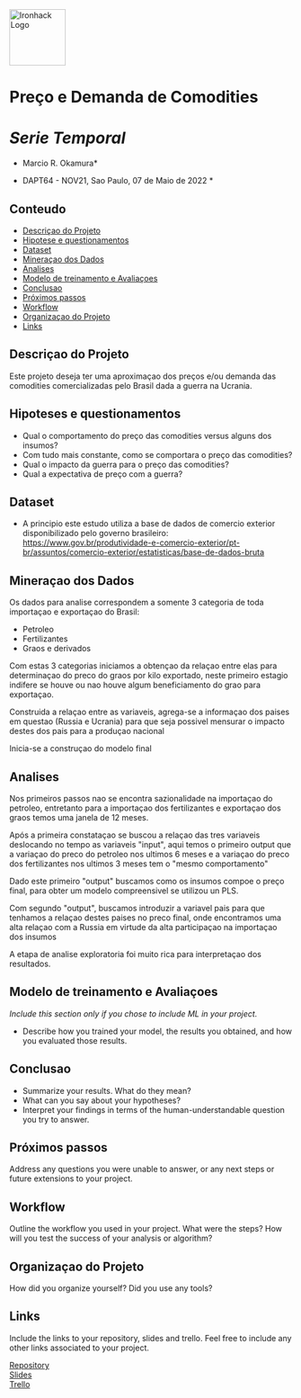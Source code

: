 <img src="https://bit.ly/2VnXWr2" alt="Ironhack Logo" width="100"/>

# Preço e Demanda de Comodities 
# <i>Serie Temporal</i>

* Marcio R. Okamura*

* DAPT64 - NOV21, Sao Paulo, 07 de Maio de 2022 *

## Conteudo
- [Descriçao do Projeto](#project-description)
- [Hipotese e questionamentos](#hypotheses-/-questions)
- [Dataset](#dataset)
- [Mineraçao dos Dados](#cleaning)
- [Analises](#analysis)
- [Modelo de treinamento e Avaliaçoes](#model-training-and-evaluation)
- [Conclusao](#conclusion)
- [Próximos passos](#future-work)
- [Workflow](#workflow)
- [Organizaçao do Projeto](#organization)
- [Links](#links)

<a name="project-description"></a>

## Descriçao do Projeto
Este projeto deseja ter uma aproximaçao dos preços e/ou demanda das comodities comercializadas pelo Brasil dada a guerra na Ucrania.

<a name="hypotheses-/-questions"></a>

## Hipoteses e questionamentos
* Qual o comportamento do preço das comodities versus alguns dos insumos? 
* Com tudo mais constante, como se comportara o preço das comodities? 
* Qual o impacto da guerra para o preço das comodities?
* Qual a expectativa de preço com a guerra?  

<a name="dataset"></a>

## Dataset
* A principio este estudo utiliza a base de dados de comercio exterior disponibilizado pelo governo brasileiro:
https://www.gov.br/produtividade-e-comercio-exterior/pt-br/assuntos/comercio-exterior/estatisticas/base-de-dados-bruta 

<a name="cleaning"></a>

## Mineraçao dos Dados
Os dados para analise correspondem a somente 3 categoria de toda importaçao e exportaçao do Brasil:
* Petroleo
* Fertilizantes
* Graos e derivados

Com estas 3 categorias iniciamos a obtençao da relaçao entre elas para determinaçao do preco do graos por kilo exportado, neste primeiro estagio indifere se houve ou nao houve algum beneficiamento do grao para exportaçao.

Construida a relaçao entre as variaveis, agrega-se a informaçao dos paises em questao (Russia e Ucrania) para que seja possivel mensurar o impacto destes dos pais para a produçao nacional

Inicia-se a construçao do modelo final

<a name="analysis"></a>

## Analises
Nos primeiros passos nao se encontra sazionalidade na importaçao do petroleo, entretanto para a importaçao dos fertilizantes e exportaçao dos graos temos uma janela de 12 meses.

Após a primeira constataçao se buscou a relaçao das tres variaveis deslocando no tempo as variaveis "input", aqui temos o primeiro output que a variaçao do preco do petroleo nos ultimos 6 meses e a variaçao do preco dos fertilizantes nos ultimos 3 meses tem o "mesmo comportamento"

Dado este primeiro "output" buscamos como os insumos compoe o preço final, para obter um modelo compreensivel se utilizou un PLS.

Com segundo "output", buscamos introduzir a variavel pais para que tenhamos a relaçao destes paises no preco final, onde encontramos uma alta relaçao com a Russia em virtude da alta participaçao na importaçao dos insumos 

A etapa de analise exploratoria foi muito rica para interpretaçao dos resultados.

<a name="model-training-and-evaluation"></a>

## Modelo de treinamento e Avaliaçoes
*Include this section only if you chose to include ML in your project.*
* Describe how you trained your model, the results you obtained, and how you evaluated those results.

<a name="conclusion"></a>

## Conclusao
* Summarize your results. What do they mean?
* What can you say about your hypotheses?
* Interpret your findings in terms of the human-understandable question you try to answer.

<a name="future-work"></a>

## Próximos passos
Address any questions you were unable to answer, or any next steps or future extensions to your project.

<a name="workflow"></a>

## Workflow
Outline the workflow you used in your project. What were the steps?
How will you test the success of your analysis or algorithm?

<a name="organization"></a>

## Organizaçao do Projeto
How did you organize yourself? Did you use any tools?

<a name="links"></a>

## Links
Include the links to your repository, slides and trello. Feel free to include any other links associated to your project. 

[Repository](https://github.com/)  
[Slides](https://slides.com/)  
[Trello](https://trello.com/en)  

